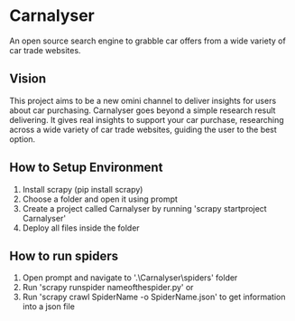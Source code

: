 # Carnalyser
An open source search engine to grabble car offers from a wide variety of car trade websites.

## Vision
This project aims to be a new omini channel to deliver insights for users about car purchasing.
Carnalyser goes beyond a simple research result delivering. It gives real insights to support your car purchase, researching across a wide variety of car trade websites, guiding the user to the best option.

## How to Setup Environment
1. Install scrapy (pip install scrapy)
2. Choose a folder and open it using prompt
3. Create a project called Carnalyser by running 'scrapy startproject Carnalyser'
4. Deploy all files inside the folder

## How to run spiders
1. Open prompt and navigate to '.\Carnalyser\spiders' folder
2. Run 'scrapy runspider nameofthespider.py' or
3. Run 'scrapy crawl SpiderName -o SpiderName.json' to get information into a json file
